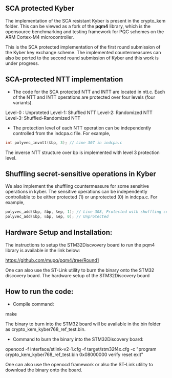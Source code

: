 ## SCA protected Kyber

The implementation of the SCA resistant Kyber is present in the crypto_kem folder. This can be viewed as a fork of the **pqm4** library, which is the opensource benchmarking and testing framework for PQC schemes on the ARM Cortex-M4 microcontroller.

This is the SCA protected implementation of the first round submission of the Kyber key exchange scheme.
The implemented countermeasures can also be ported to the second round submission of Kyber and this work is under progress.

## SCA-protected NTT implementation

* The code for the SCA protected NTT and INTT are located in ntt.c. Each of the NTT and INTT
operations are protected over four levels (four variants).

Level-0 : Unproteted
Level-1: Shuffled NTT
Level-2: Randomized NTT
Level-3: Shuffled-Randomized NTT

* The protection level of each NTT operation can be independently controlled from the indcpa.c file.
For example,

```c
int polyvec_invntt(&bp, 3); // Line 307 in indcpa.c
```

The inverse NTT structure over bp is implemented with level 3 protection level.

## Shuffling secret-sensitive operations in Kyber

We also implement the shuffling countermeasure for some sensitive operations in kyber. The sensitive operations
can be independently controllable to be either protected (1) or unprotected (0) in indcpa.c.
For example,

```c
polyvec_add(&bp, &bp, &ep, 1); // Line 308, Protected with shuffling countermeasure
polyvec_add(&bp, &bp, &ep, 0); // Unprotected
```

## Hardware Setup and Installation:

The instructions to setup the STM32Discvovery board to run the pqm4 library is available in the link below:

https://github.com/mupq/pqm4/tree/Round1

One can also use the ST-Link utility to burn the binary onto the STM32 discovery board. The hardware setup of the STM32Discovery board

## How to run the code:

* Compile command:

make

The binary to burn into the STM32 board will be available in the bin folder as crypto_kem_kyber768_ref_test.bin.

* Command to burn the binary into the STM32Discovery board:

openocd -f interface/stlink-v2-1.cfg -f target/stm32f4x.cfg -c "program crypto_kem_kyber768_ref_test.bin 0x08000000 verify reset exit"

One can also use the openocd framework or also the ST-Link utility to download the binary onto the board.
